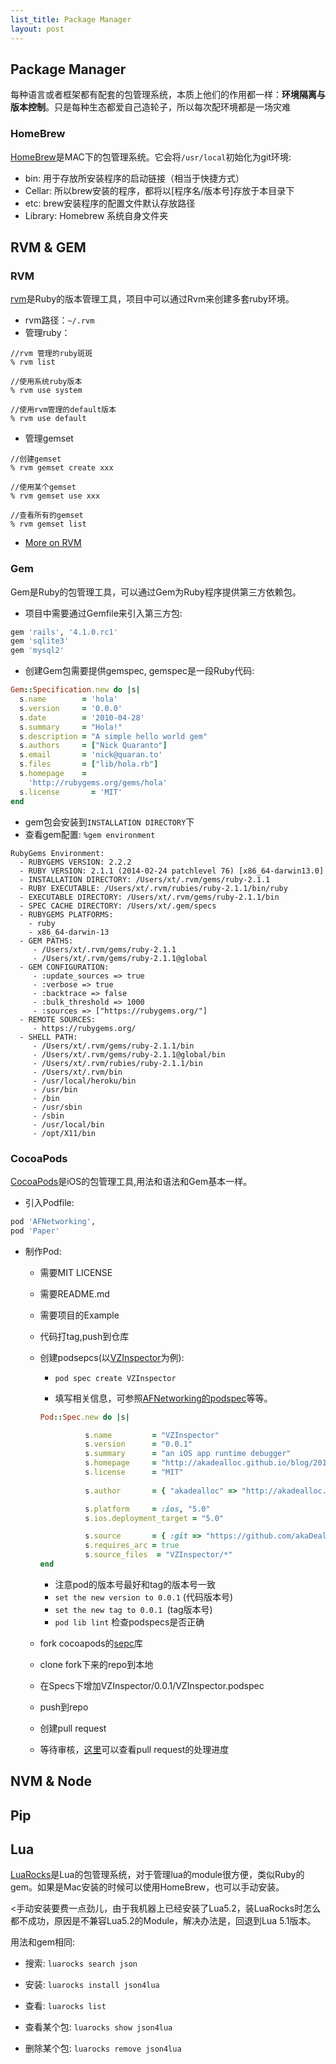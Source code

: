 ```yaml
---
list_title: Package Manager
layout: post
---
```


## Package Manager 

每种语言或者框架都有配套的包管理系统，本质上他们的作用都一样：**环境隔离与版本控制**。只是每种生态都爱自己造轮子，所以每次配环境都是一场灾难

### HomeBrew

[HomeBrew](http://brew.sh/)是MAC下的包管理系统。它会将`/usr/local`初始化为git环境:
- bin: 用于存放所安装程序的启动链接（相当于快捷方式）
- Cellar: 所以brew安装的程序，都将以[程序名/版本号]存放于本目录下
- etc: brew安装程序的配置文件默认存放路径
- Library: Homebrew 系统自身文件夹


## RVM & GEM

### RVM

[rvm](https://rvm.io/rvm/basics)是Ruby的版本管理工具，项目中可以通过Rvm来创建多套ruby环境。

- rvm路径：`~/.rvm`
- 管理ruby：

```
//rvm 管理的ruby斑斑
% rvm list

//使用系统ruby版本
% rvm use system

//使用rvm管理的default版本
% rvm use default
```

- 管理gemset

```
//创建gemset
% rvm gemset create xxx

//使用某个gemset
% rvm gemset use xxx

//查看所有的gemset
% rvm gemset list
```
- [More on RVM](https://ruby-china.org/wiki/rvm-guide)

### Gem

Gem是Ruby的包管理工具，可以通过Gem为Ruby程序提供第三方依赖包。

- 项目中需要通过Gemfile来引入第三方包:

```ruby
gem 'rails', '4.1.0.rc1'
gem 'sqlite3'
gem 'mysql2'
```

- 创建Gem包需要提供gemspec, gemspec是一段Ruby代码:

```ruby
Gem::Specification.new do |s|
  s.name        = 'hola'
  s.version     = '0.0.0'
  s.date        = '2010-04-28'
  s.summary     = "Hola!"
  s.description = "A simple hello world gem"
  s.authors     = ["Nick Quaranto"]
  s.email       = 'nick@quaran.to'
  s.files       = ["lib/hola.rb"]
  s.homepage    =
    'http://rubygems.org/gems/hola'
  s.license       = 'MIT'
end
```

- gem包会安装到`INSTALLATION DIRECTORY`下
- 查看gem配置: `%gem environment`

```
RubyGems Environment:
  - RUBYGEMS VERSION: 2.2.2
  - RUBY VERSION: 2.1.1 (2014-02-24 patchlevel 76) [x86_64-darwin13.0]
  - INSTALLATION DIRECTORY: /Users/xt/.rvm/gems/ruby-2.1.1
  - RUBY EXECUTABLE: /Users/xt/.rvm/rubies/ruby-2.1.1/bin/ruby
  - EXECUTABLE DIRECTORY: /Users/xt/.rvm/gems/ruby-2.1.1/bin
  - SPEC CACHE DIRECTORY: /Users/xt/.gem/specs
  - RUBYGEMS PLATFORMS:
    - ruby
    - x86_64-darwin-13
  - GEM PATHS:
     - /Users/xt/.rvm/gems/ruby-2.1.1
     - /Users/xt/.rvm/gems/ruby-2.1.1@global
  - GEM CONFIGURATION:
     - :update_sources => true
     - :verbose => true
     - :backtrace => false
     - :bulk_threshold => 1000
     - :sources => ["https://rubygems.org/"]
  - REMOTE SOURCES:
     - https://rubygems.org/
  - SHELL PATH:
     - /Users/xt/.rvm/gems/ruby-2.1.1/bin
     - /Users/xt/.rvm/gems/ruby-2.1.1@global/bin
     - /Users/xt/.rvm/rubies/ruby-2.1.1/bin
     - /Users/xt/.rvm/bin
     - /usr/local/heroku/bin
     - /usr/bin
     - /bin
     - /usr/sbin
     - /sbin
     - /usr/local/bin
     - /opt/X11/bin
```

### CocoaPods

[CocoaPods](http://cocoapods.org/)是iOS的包管理工具,用法和语法和Gem基本一样。

- 引入Podfile:

```ruby
pod 'AFNetworking', 
pod 'Paper'
```

- 制作Pod:
	- 需要MIT LICENSE
	- 需要README.md
	- 需要项目的Example
	- 代码打tag,push到仓库
	- 创建podsepcs(以[VZInspector](https://github.com/akaDealloc/VZInspector)为例):
		- `pod spec create VZInspector`

		- 填写相关信息，可参照[AFNetworking的podspec](https://github.com/AFNetworking/AFNetworking)等等。

		```ruby
		Pod::Spec.new do |s|

				  s.name         = "VZInspector"
				  s.version      = "0.0.1"
				  s.summary      = "an iOS app runtime debugger"
				  s.homepage     = "http://akadealloc.github.io/blog/2014/11/06/VZInspector.html"
				  s.license      = "MIT"
				 
				  s.author       = { "akadealloc" => "http://akadealloc.github.io/blog/" }

				  s.platform     = :ios, "5.0"
				  s.ios.deployment_target = "5.0"

				  s.source       = { :git => "https://github.com/akaDealloc/VZInspector.git", :tag => "0.0.1" }
				  s.requires_arc = true
				  s.source_files  = "VZInspector/*"
		end
		```

		- 注意pod的版本号最好和tag的版本号一致
		- `set the new version to 0.0.1` (代码版本号)
		- `set the new tag to 0.0.1 `(tag版本号) 
		- `pod lib lint` 检查podspecs是否正确

	- fork cocoapods的[sepc](https://github.com/CocoaPods/Specs)库
	- clone fork下来的repo到本地
	- 在Specs下增加VZInspector/0.0.1/VZInspector.podspec
	- push到repo
	- 创建pull request
	- 等待审核，[这里](https://github.com/CocoaPods/Specs/pulls)可以查看pull request的处理进度


## NVM & Node


## Pip


## Lua

[LuaRocks]("http://luarocks.org/")是Lua的包管理系统，对于管理lua的module很方便，类似Ruby的gem。如果是Mac安装的时候可以使用HomeBrew，也可以手动安装。

<手动安装要费一点劲儿，由于我机器上已经安装了Lua5.2，装LuaRocks时怎么都不成功，原因是不兼容Lua5.2的Module，解决办法是，回退到Lua 5.1版本。

用法和gem相同:

- 搜索: `luarocks search json`

- 安装: `luarocks install json4lua` 

- 查看: `luarocks list`

- 查看某个包: `luarocks show json4lua`

- 删除某个包: `luarocks remove json4lua`




## 